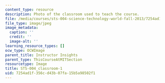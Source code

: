 ```yaml
---
content_type: resource
description: Photo of the classroom used to teach the course.
file: /media/courses/sts-004-science-technology-world-fall-2013/7254ad1f356cd43b07fa15b5a98502f1_STS-004_classroom-1.jpg
file_type: image/jpeg
image_metadata:
  caption: ''
  credit: ''
  image-alt: ''
learning_resource_types: []
ocw_type: OCWImage
parent_title: Instructor Insights
parent_type: ThisCourseAtMITSection
resourcetype: Image
title: STS-004_classroom-1
uid: 7254ad1f-356c-d43b-07fa-15b5a98502f1
---
```

